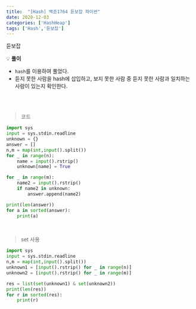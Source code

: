 ```yaml
---
title:  "[Hash] 백준1764 듣보잡 파이썬"
date: 2020-12-03
categories: ['HashHeap']
tags: ['Hash','듣보잡']
---
```


듣보잡
<br>

:bulb: **풀이**<br>
- `hash`를 이용하여 풀었다.
- 듣지 못한 사람을 hash에 삽입하고, 보지 못한 사람 중 듣지 못한 사람과 일치하는 사람이 있는지 확인한다.

<br>
<br>

> 코드<br>

```python
import sys
input = sys.stdin.readline
unknown = {}
answer = []
n,m = map(int,input().split())
for _ in range(n):
    name = input().rstrip()
    unknown[name] = True

for _ in range(m):
    name2 = input().rstrip()
    if name2 in unknown:
        answer.append(name2)

print(len(answer))
for a in sorted(answer):
    print(a)
```
<br>

> set 사용<br>

```python
import sys
input = sys.stdin.readline
n,m = map(int,input().split())
unknown1 = [input().rstrip() for _ in range(n)]
unknown2 = [input().rstrip() for _ in range(m)]

res = list(set(unknown1) & set(unknown2))
print(len(res))
for r in sorted(res):
    print(r)
```

<br>